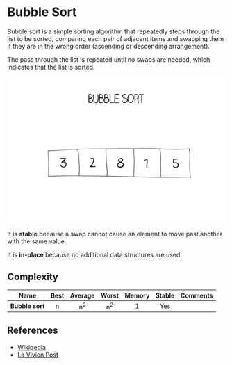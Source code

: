 # Bubble Sort

Bubble sort is a simple sorting algorithm that repeatedly steps through the list to be sorted, comparing each pair of adjacent
items and swapping them if they are in the wrong order (ascending or descending arrangement).

The pass through the list is repeated until no swaps are needed, which indicates that the list is sorted.

![Bubble Sort](./bubble-640.gif)

It is **stable** because a swap cannot cause an element to move past another with the same value

It is **in-place** because no additional data structures are used

## Complexity

| Name                  | Best            | Average             | Worst               | Memory    | Stable    | Comments  |
| --------------------- | :-------------: | :-----------------: | :-----------------: | :-------: | :-------: | :-------- |
| **Bubble sort**       | n               | n<sup>2</sup>       | n<sup>2</sup>       | 1         | Yes       |           |

## References

- [Wikipedia](https://en.wikipedia.org/wiki/Bubble_sort)
- [La Vivien Post](https://www.lavivienpost.net/bubble-sort-basic-and-optimized/)